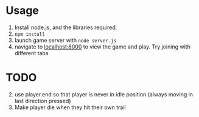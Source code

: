 # Usage
1. Install node.js, and the libraries required.
2. ``npm install``
3. launch game server with ``node server.js``
4. navigate to [localhost:8000](https://localhost:8000) to view the game and play. Try joining with different tabs

# TODO
2. use player.end so that player is never in idle position (always moving in last direction pressed)
3. Make player die when they hit their own trail
